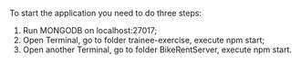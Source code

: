 To start the application you need to do three steps:
1) Run MONGODB on localhost:27017;
2) Open Terminal, go to folder trainee-exercise, execute npm start;
3) Open another Terminal, go to folder BikeRentServer, execute npm start.